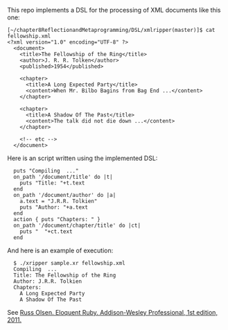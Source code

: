 This repo implements a DSL for the processing
of XML documents like this one:

    [~/chapter8ReflectionandMetaprogramming/DSL/xmlripper(master)]$ cat fellowship.xml 
    <?xml version="1.0" encoding="UTF-8" ?>
      <document>
        <title>The Fellowship of the Ring</title>
        <author>J. R. R. Tolken</author>
        <published>1954</published>
        
        <chapter>
          <title>A Long Expected Party</title>
          <content>When Mr. Bilbo Bagins from Bag End ...</content>
        </chapter>

        <chapter>
          <title>A Shadow Of The Past</title>
          <content>The talk did not die down ...</content>
        </chapter>

        <!-- etc -->
      </document>


Here is an script written using the implemented DSL:

      puts "Compiling  ..."
      on_path '/document/title' do |t| 
        puts "Title: "+t.text 
      end
      on_path '/document/author' do |a| 
        a.text = "J.R.R. Tolkien"
        puts "Author: "+a.text 
      end
      action { puts "Chapters: " }
      on_path '/document/chapter/title' do |ct| 
        puts "  "+ct.text 
      end

And here is an example of execution:

      $ ./xripper sample.xr fellowship.xml 
      Compiling  ...
      Title: The Fellowship of the Ring
      Author: J.R.R. Tolkien
      Chapters: 
        A Long Expected Party
        A Shadow Of The Past

See [Russ Olsen. 
Eloquent Ruby. 
Addison-Wesley Professional, 1st edition, 2011.](http://eloquentruby.com/)
